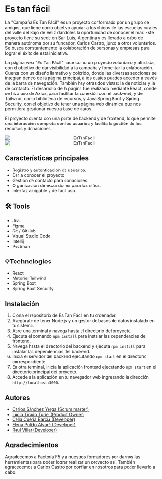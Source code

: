 # Es tan fácil
La "Campaña Es Tan Fácil" es un proyecto conformado por un grupo de amigos, que tiene como objetivo ayudar a los chicos de las escuelas rurales del valle del Bajo de Véliz dándoles la oportunidad de conocer el mar. Este proyecto tiene su sede en San Luis, Argentina y es llevado a cabo de manera autónoma por su fundador, Carlos Castro, junto a otros voluntarios. Se busca constantemente la colaboración de personas y empresas para lograr el éxito de esta iniciativa. 

La página web "Es Tan Fácil" nace como un proyecto voluntario y altruista, con el objetivo de dar visibilidad a la campaña y fomentar la colaboración. Cuenta con un diseño llamativo y colorido, donde las diversas secciones se integran dentro de la página principal, a los cuales puedes acceder a través de la barra de navegación. También hay otras dos vistas: la de noticias y la de contacto. El desarrollo de la página fue realizado mediante React, donde se hizo uso de Axios, para facilitar la conexión con el back-end, y de Tailwind, como biblioteca de recursos, y Java Spring Boot y Spring Security, con el objetivo de tener una página web dinámica que nos permitiera gestionar nuestra base de datos. 

El proyecto cuenta con una parte de backend y de frontend, lo que permite una interacción completa con los usuarios y facilita la gestión de los recursos y donaciones.
<div >
<img style="display: block; margin: 0 auto; text-align: center; vertical-align: middle; max-width: 100%; max-height: 100%;
style="display: block; margin: 0 auto; text-align: center; vertical-align: middle; max-width: 100%; max-height: 100%; src='https://i.postimg.cc/8zgMhFbK/mobile-7.png' border='0' alt='EsTanFacil'/> 
<img style="display: block; margin: 0 auto; text-align: center; vertical-align: middle; max-width: 100%; max-height: 100%;
style="display: block; margin: 0 auto; text-align: center; vertical-align: middle; max-width: 100%; max-height: 100%;  src='https://i.postimg.cc/VLxpnFTx/mobile.gif' border='0' alt='EsTanFacil'/> 
</div>

## Características principales

- Registro y autenticación de usuarios.
- Dar a conocer el proyecto
- Gestión de contacto para donaciones.
- Organización de excursiones para los niños.
- Interfaz amigable y de fácil uso.

## :hammer_and_wrench: Tools 

- Jira
- Figma
- Git / GitHub   
- Visual Studio Code   
- Intellij
- Postman

## :bulb:Technologíes

- React
- Material Tailwind  
- Spring Boot 
- Spring Boot Security  


## Instalación

1. Clona el repositorio de Es Tan Fácil en tu ordenador.
2. Asegúrate de tener Node.js y un gestor de bases de datos instalado en tu sistema.
3. Abre una terminal y navega hasta el directorio del proyecto.
4. Ejecuta el comando `npm install` para instalar las dependencias del frontend.
5. Navega hasta el directorio del backend y ejecuta `npm install` para instalar las dependencias del backend.
6. Inicia el servidor del backend ejecutando `npm start` en el directorio correspondiente.
7. En otra terminal, inicia la aplicación frontend ejecutando `npm start` en el directorio principal del proyecto.
8. Accede a la aplicación en tu navegador web ingresando la dirección `http://localhost:3000`.

## Autores

- [Carlos Sánchez Yerga (Scrum master) ](https://github.com/Holapueblodev)
- [Lucia Tirado Turiel (Product Owner)](https://github.com/Luciatt)
- [Celia Cueria Barcia (Developer)](https://github.com/celiacueria)
- [Elena Pulido Alvaré (Developer)](https://github.com/elenapulido)
- [Raul Villar (Developer)](https://github.com/RaulVillar)

## Agradecimientos

Agradecemos a Factoría F5 y a nuestros formadores por darnos las herramientas para poder lograr realizar un proyecto así. También agradecemos a Carlos Castro por confiar en nosotros para poder llevarlo a cabo.

